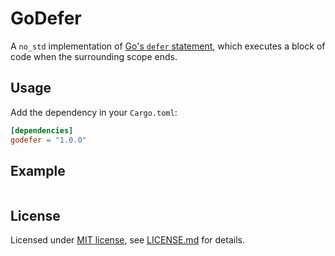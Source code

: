 # GoDefer

A `no_std` implementation of [Go's `defer` statement](https://tour.golang.org/flowcontrol/12), which executes a block of code when the surrounding scope ends.

## Usage

Add the dependency in your `Cargo.toml`:

```toml
[dependencies]
godefer = "1.0.0"
```

## Example

```rust
```

## License

Licensed under [MIT license](https://opensource.org/licenses/MIT), see [LICENSE.md](LICENSE.md) for details.
